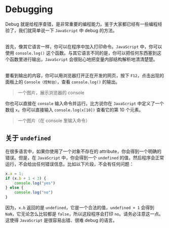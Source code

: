 # Debugging

Debug 就是给程序查错，是非常重要的编程能力。鉴于大家都已经有一些编程经验了，我们就简单说一下 `JavaScript` 中 debug 的方法。  
<br>

首先，像其它语言一样，你可以在程序中加入打印命令。`JavaScript` 中，你可以使用 `console.log()` 这个函数。与其它语言不同的是，你可以把任何东西塞到这个函数里进行输出，`JavaScript` 会很贴心地把变量内部结构解析地清清楚楚。  
<br>

要看到输出的内容，你可以用浏览器打开正在开发的网页，按下 `F12`，点击出现的面板上的 `Console（控制台）`，查看 `console.log()` 的输出。

> 一个图片，展示浏览器的 console

你也可以直接在 `console` 输入命令并运行。比方说你在 `JavaScript` 中定义了一个数组 `x`，你可以直接输入 `console.log(x[10])` 查看它的第 10 个元素。  

> 一个图片（在 console 里输入命令）

## 关于 `undefined`
在很多语言中，如果你使用了一个对象不存在的 attribute，你会得到一个明确的错误。但是，在 `JavaScript` 中，你会得到一个 `undefined` 的值，然后程序会正常运行，不会给出任何错误信息。比如以下片段，不会有任何问题：

```javascript
x.a = 1;
if (x.b + 1 < 3) {
    console.log("yes")
} else {
    console.log("no")
}
```
因为，`x.b` 返回的是 `undefined`，它是一个合法的值，`undefined + 1` 会得到 `NaN`，它无论怎么比较都是 `false`，所以这段程序会打印 `no`。请务必注意这一点。这使得 `JavaScript` 是很容易出错、很难 debug 的语言。
